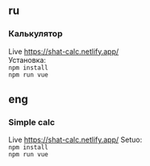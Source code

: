 ## ru
### Калькулятор
  Live https://shat-calc.netlify.app/ </br>
  Установка: </br> `npm install` </br> `npm run vue` 
  
## eng
### Simple calc
 Live https://shat-calc.netlify.app/
 Setuo: </br> `npm install` </br> `npm run vue` 
